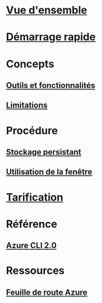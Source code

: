 

# [Vue d'ensemble](overview.md)



# [Démarrage rapide](quickstart.md)



# Concepts


## [Outils et fonctionnalités](features.md)


## [Limitations](limitations.md)



# Procédure


## [Stockage persistant](persisting-shell-storage.md)


## [Utilisation de la fenêtre](using-the-shell-window.md)



# [Tarification](pricing.md)



# Référence


## [Azure CLI 2.0](/cli/azure) 


# Ressources


## [Feuille de route Azure](https://azure.microsoft.com/roadmap/)
